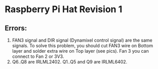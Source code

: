 # Raspberry Pi Hat Revision 1

## Errors:

1. FAN3 signal and DIR signal (Dynamixel control signal) are the same signals. To solve this problem, you should cut FAN3 wire on Bottom layer and solder extra wire on Top layer (see pics). Fan 3 you can connect to Fan 2 or 3V3.
2. Q6..Q8 are IRLML2402. Q1..Q5 and Q9 are IRLML6402.